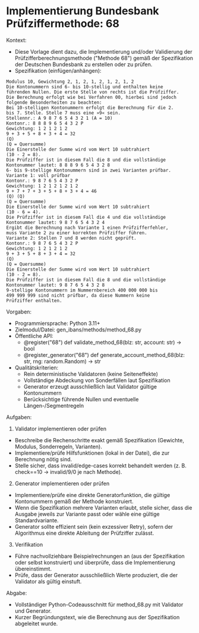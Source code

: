 # Implementierung Bundesbank Prüfziffermethode: 68

Kontext:
- Diese Vorlage dient dazu, die Implementierung und/oder Validierung der Prüfzifferberechnungsmethode ("Methode 68") gemäß der Spezifikation der Deutschen Bundesbank zu erstellen oder zu prüfen.
- Spezifikation (einfügen/anhängen):

```Text
Modulus 10, Gewichtung 2, 1, 2, 1, 2, 1, 2, 1, 2
Die Kontonummern sind 6- bis 10-stellig und enthalten keine
führenden Nullen. Die erste Stelle von rechts ist die Prüfziffer.
Die Berechnung erfolgt wie bei Verfahren 00, hierbei sind jedoch
folgende Besonderheiten zu beachten:
Bei 10-stelligen Kontonummern erfolgt die Berechnung für die 2.
bis 7. Stelle. Stelle 7 muss eine »9« sein.
Stellennr.: A 9 8 7 6 5 4 3 2 1 (A = 10)
Kontonr.: 8 8 8 9 6 5 4 3 2 P
Gewichtung: 1 2 1 2 1 2
9 + 3 + 5 + 8 + 3 + 4 = 32
(Q)
(Q = Quersumme)
Die Einerstelle der Summe wird vom Wert 10 subtrahiert
(10 - 2 = 8).
Die Prüfziffer ist in diesem Fall die 8 und die vollständige
Kontonummer lautet: 8 8 8 9 6 5 4 3 2 8
6- bis 9-stellige Kontonummern sind in zwei Varianten prüfbar.
Variante 1: voll prüfbar
Kontonr.: 9 8 7 6 5 4 3 2 P
Gewichtung: 1 2 1 2 1 2 1 2
9 + 7 + 7 + 3 + 5 + 8 + 3 + 4 = 46
(Q) (Q)
(Q = Quersumme)
Die Einerstelle der Summe wird vom Wert 10 subtrahiert
(10 - 6 = 4).
Die Prüfziffer ist in diesem Fall die 4 und die vollständige
Kontonummer lautet: 9 8 7 6 5 4 3 2 4
Ergibt die Berechnung nach Variante 1 einen Prüfzifferfehler,
muss Variante 2 zu einer korrekten Prüfziffer führen.
Variante 2: Stellen 7 und 8 werden nicht geprüft.
Kontonr.: 9 8 7 6 5 4 3 2 P
Gewichtung: 1 2 1 2 1 2
9 + 3 + 5 + 8 + 3 + 4 = 32
(Q)
(Q = Quersumme)
Die Einerstelle der Summe wird vom Wert 10 subtrahiert
(10 - 2 = 8).
Die Prüfziffer ist in diesem Fall die 8 und die vollständige
Kontonummer lautet: 9 8 7 6 5 4 3 2 8
9-stellige Kontonummern im Nummernbereich 400 000 000 bis
499 999 999 sind nicht prüfbar, da diese Nummern keine
Prüfziffer enthalten.
```

Vorgaben:
- Programmiersprache: Python 3.11+
- Zielmodul/Datei: gen_ibans/methods/method_68.py
- Öffentliche API:
  - @register("68") def validate_method_68(blz: str, account: str) -> bool
  - @register_generator("68") def generate_account_method_68(blz: str, rng: random.Random) -> str
- Qualitätskriterien:
  - Rein deterministische Validatoren (keine Seiteneffekte)
  - Vollständige Abdeckung von Sonderfällen laut Spezifikation
  - Generator erzeugt ausschließlich laut Validator gültige Kontonummern
  - Berücksichtige führende Nullen und eventuelle Längen-/Segmentregeln

Aufgaben:
1) Validator implementieren oder prüfen
- Beschreibe die Rechenschritte exakt gemäß Spezifikation (Gewichte, Modulus, Sonderregeln, Varianten).
- Implementiere/prüfe Hilfsfunktionen (lokal in der Datei), die zur Berechnung nötig sind.
- Stelle sicher, dass invalid/edge-cases korrekt behandelt werden (z. B. check==10 -> invalid/9/0 je nach Methode).

2) Generator implementieren oder prüfen
- Implementiere/prüfe eine direkte Generatorfunktion, die gültige Kontonummern gemäß der Methode konstruiert.
- Wenn die Spezifikation mehrere Varianten erlaubt, stelle sicher, dass die Ausgabe jeweils zur Variante passt oder wähle eine gültige Standardvariante.
- Generator sollte effizient sein (kein exzessiver Retry), sofern der Algorithmus eine direkte Ableitung der Prüfziffer zulässt.

3) Verifikation
- Führe nachvollziehbare Beispielrechnungen an (aus der Spezifikation oder selbst konstruiert) und überprüfe, dass die Implementierung übereinstimmt.
- Prüfe, dass der Generator ausschließlich Werte produziert, die der Validator als gültig einstuft.

Abgabe:
- Vollständiger Python-Codeausschnitt für method_68.py mit Validator und Generator.
- Kurzer Begründungstext, wie die Berechnung aus der Spezifikation abgeleitet wurde.